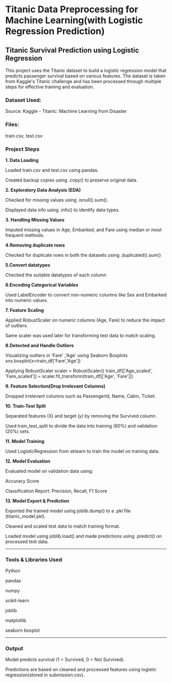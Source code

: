 # Titanic Data Preprocessing for Machine Learning(with Logistic Regression Prediction)

## Titanic Survival Prediction using Logistic Regression

This project uses the Titanic dataset to build a logistic regression model that predicts passenger survival based on various features. The dataset is taken from Kaggle's Titanic challenge and has been processed through multiple steps for effective training and evaluation.

### Dataset Used:
Source: 
Kaggle - Titanic: Machine Learning from Disaster

### Files:
train.csv, test.csv



### Project Steps

**1. Data Loading**

Loaded train.csv and test.csv using pandas.

Created backup copies using .copy() to preserve original data.


**2. Exploratory Data Analysis (EDA)**

Checked for missing values using .isnull().sum().

Displayed data info using .info() to identify data types.


**3. Handling Missing Values**

Imputed missing values in Age, Embarked, and Fare using median or most frequent methods.


**4.Removing duplicate rows**

Checked for duplicate rows in both the datasets using .duplicated().sum()


**5.Convert datatypes** 

Checked the suitable datatypes of each column


**6.Encoding Categorical Variables**

Used LabelEncoder to convert non-numeric columns like Sex and Embarked into numeric values.


**7. Feature Scaling**

Applied RobustScaler on numeric columns (Age, Fare) to reduce the impact of outliers.

Same scaler was used later for transforming test data to match scaling.


**8.Detected and Handle Outliers**

Visualizing outliers in 'Fare' ,'Age' using Seaborn Boxplots
sns.boxplot(x=train_df['Fare','Age'])

Applying RobustScaler
scaler = RobustScaler()
train_df[['Age_scaled', 'Fare_scaled']] = scaler.fit_transform(train_df[['Age', 'Fare']])


**9. Feature Selection(Drop Irrelevant Columns)**

Dropped irrelevant columns such as PassengerId, Name, Cabin, Ticket.


**10. Train-Test Split**

Separated features (X) and target (y) by removing the Survived column.

Used train_test_split to divide the data into training (80%) and validation (20%) sets.


**11. Model Training**

Used LogisticRegression from sklearn to train the model on training data.


**12. Model Evaluation**

Evaluated model on validation data using:

Accuracy Score

Classification Report: Precision, Recall, F1 Score


**13. Model Export & Prediction**

Exported the trained model using joblib.dump() to a .pkl file (titanic_model.pkl).

Cleaned and scaled test data to match training format.

Loaded model using joblib.load() and made predictions using .predict() on processed test data.



---

### Tools & Libraries Used

Python

pandas

numpy

scikit-learn

joblib

matplotlib

seaborn boxplot

---

### Output

Model predicts survival (1 = Survived, 0 = Not Survived).

Predictions are based on cleaned and processed features using logistic regression(stored in submission.csv).


